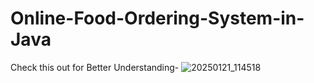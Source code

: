 # Online-Food-Ordering-System-in-Java

Check this out for Better Understanding-
![20250121_114518](https://github.com/user-attachments/assets/e292a626-b383-406a-ac5f-fe9ec4450ac7)
